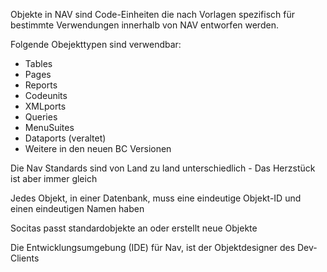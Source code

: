 Objekte in NAV sind Code-Einheiten die nach Vorlagen spezifisch für bestimmte Verwendungen innerhalb von
NAV entworfen werden.

Folgende Obejekttypen sind verwendbar:
- Tables
- Pages
- Reports
- Codeunits
- XMLports
- Queries
- MenuSuites
- Dataports (veraltet)
- Weitere in den neuen BC Versionen

Die Nav Standards sind von Land zu land unterschiedlich - Das Herzstück ist aber immer gleich

Jedes Objekt, in einer Datenbank, muss eine eindeutige Objekt-ID und einen eindeutigen Namen haben

Socitas passt standardobjekte an oder erstellt neue Objekte


Die Entwicklungsumgebung (IDE) für Nav, ist der Objektdesigner des Dev-Clients


